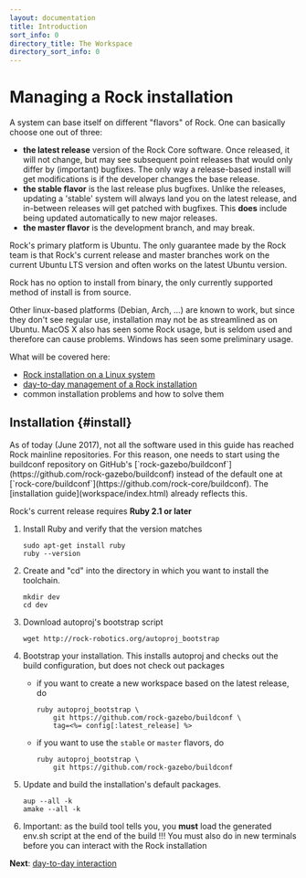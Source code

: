 ```yaml
---
layout: documentation
title: Introduction
sort_info: 0
directory_title: The Workspace
directory_sort_info: 0
---
```


# Managing a Rock installation

A system can base itself on different "flavors" of Rock. One can basically
choose one out of three:

- **the latest release** version of the Rock Core software. Once released, it
  will not change, but may see subsequent point releases that would only differ
  by (important) bugfixes. The only way a release-based install will get modifications
  is if the developer changes the base release.
- **the stable flavor** is the last release plus bugfixes. Unlike the releases,
  updating a 'stable' system will always land you on the latest release, and
  in-between releases will get patched with bugfixes. This **does** include being
  updated automatically to new major releases.
- **the master flavor** is the development branch, and may break.

Rock's primary platform is Ubuntu. The only guarantee made by the Rock team is
that Rock's current release and master branches work on the current Ubuntu LTS
version and often works on the latest Ubuntu version.

Rock has no option to install from binary, the only currently supported method
of install is from source.

Other linux-based platforms (Debian, Arch, …) are known to work, but since they
don't see regular use, installation may not be as streamlined as on Ubuntu.
MacOS X also has seen some Rock usage, but is seldom used and therefore can
cause problems. Windows has seen some preliminary usage.

What will be covered here:

- [Rock installation on a Linux system](#install)
- [day-to-day management of a Rock installation](day_to_day.html)
- common installation problems and how to solve them

## Installation {#install}

<div class="alert alert-warning" role="alert" markdown="1">
As of today (June 2017), not all the software used in this guide has reached
Rock mainline repositories. For this reason, one needs to start using the
buildconf repository on GitHub's
[`rock-gazebo/buildconf`](https://github.com/rock-gazebo/buildconf) instead of
the default one at
[`rock-core/buildconf`](https://github.com/rock-core/buildconf). The [installation guide](workspace/index.html) already reflects this.
</div>

Rock's current release requires **Ruby 2.1 or later**

 1. Install Ruby and verify that the version matches

    ~~~
    sudo apt-get install ruby
    ruby --version
    ~~~

 2. Create and "cd" into the directory in which you want to install the toolchain.

    ~~~
    mkdir dev
    cd dev
    ~~~

 3. Download autoproj's bootstrap script

    ~~~
    wget http://rock-robotics.org/autoproj_bootstrap
    ~~~

 4. Bootstrap your installation. This installs autoproj and checks out
    the build configuration, but does not check out packages

    - if you want to create a new workspace based on the latest release, do

      ~~~
      ruby autoproj_bootstrap \
          git https://github.com/rock-gazebo/buildconf \
          tag=<%= config[:latest_release] %>
      ~~~
      
    - if you want to use the `stable` or `master` flavors, do

      ~~~
      ruby autoproj_bootstrap \
          git https://github.com/rock-gazebo/buildconf
      ~~~

 5. Update and build the installation's default packages.

    ~~~
    aup --all -k
    amake --all -k
    ~~~

 5. Important: as the build tool tells you, you **must** load the generated env.sh script at the end of the build !!! You must also do in new terminals before you can interact with the Rock installation

**Next**: [day-to-day interaction](day_to_day.html)

